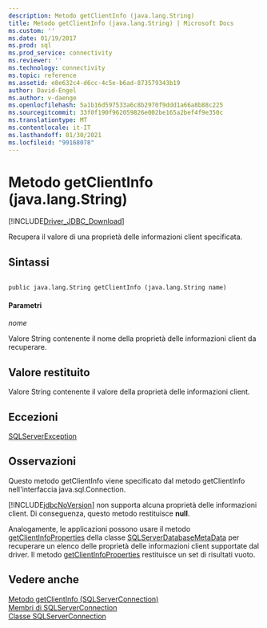 ```yaml
---
description: Metodo getClientInfo (java.lang.String)
title: Metodo getClientInfo (java.lang.String) | Microsoft Docs
ms.custom: ''
ms.date: 01/19/2017
ms.prod: sql
ms.prod_service: connectivity
ms.reviewer: ''
ms.technology: connectivity
ms.topic: reference
ms.assetid: e8e632c4-d6cc-4c5e-b6ad-873579343b19
author: David-Engel
ms.author: v-daenge
ms.openlocfilehash: 5a1b16d597533a6c8b2970f9ddd1a66a8b88c225
ms.sourcegitcommit: 33f0f190f962059826e002be165a2bef4f9e350c
ms.translationtype: MT
ms.contentlocale: it-IT
ms.lasthandoff: 01/30/2021
ms.locfileid: "99168078"
---
```

# <a name="getclientinfo-method-javalangstring"></a>Metodo getClientInfo (java.lang.String)
[!INCLUDE[Driver_JDBC_Download](../../../includes/driver_jdbc_download.md)]

  Recupera il valore di una proprietà delle informazioni client specificata.  
  
## <a name="syntax"></a>Sintassi  
  
```  
  
public java.lang.String getClientInfo (java.lang.String name)  
```  
  
#### <a name="parameters"></a>Parametri  
 *nome*  
  
 Valore String contenente il nome della proprietà delle informazioni client da recuperare.  
  
## <a name="return-value"></a>Valore restituito  
 Valore String contenente il valore della proprietà delle informazioni client.  
  
## <a name="exceptions"></a>Eccezioni  
 [SQLServerException](../../../connect/jdbc/reference/sqlserverexception-class.md)  
  
## <a name="remarks"></a>Osservazioni  
 Questo metodo getClientInfo viene specificato dal metodo getClientInfo nell'interfaccia java.sql.Connection.  
  
 [!INCLUDE[jdbcNoVersion](../../../includes/jdbcnoversion_md.md)] non supporta alcuna proprietà delle informazioni client. Di conseguenza, questo metodo restituisce **null**.  
  
 Analogamente, le applicazioni possono usare il metodo [getClientInfoProperties](../../../connect/jdbc/reference/getclientinfoproperties-method-sqlserverdatabasemetadata.md) della classe [SQLServerDatabaseMetaData](../../../connect/jdbc/reference/sqlserverdatabasemetadata-class.md) per recuperare un elenco delle proprietà delle informazioni client supportate dal driver. Il metodo [getClientInfoProperties](../../../connect/jdbc/reference/getclientinfoproperties-method-sqlserverdatabasemetadata.md) restituisce un set di risultati vuoto.  
  
## <a name="see-also"></a>Vedere anche  
 [Metodo getClientInfo &#40;SQLServerConnection&#41;](../../../connect/jdbc/reference/getclientinfo-method-sqlserverconnection.md)   
 [Membri di SQLServerConnection](../../../connect/jdbc/reference/sqlserverconnection-members.md)   
 [Classe SQLServerConnection](../../../connect/jdbc/reference/sqlserverconnection-class.md)  
  
  
